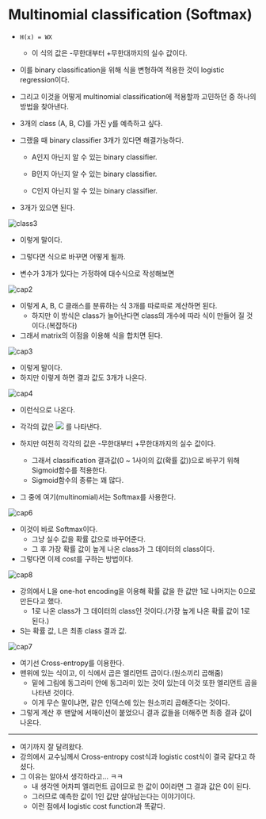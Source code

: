 # Multinomial classification (Softmax)

- `H(x) = WX`
  - 이 식의 값은 -무한대부터 +무한대까지의 실수 값이다.

- 이를 binary classification을 위해 식을 변형하여 적용한 것이 logistic regression이다.

- 그리고 이것을 어떻게 multinomial classification에 적용할까 고민하던 중 하나의 방법을 찾아낸다.

- 3개의 class (A, B, C)를 가진 y를 예측하고 싶다.

- 그랬을 때 binary classifier 3개가 있다면 해결가능하다.
  - A인지 아닌지 알 수 있는 binary classifier.

  - B인지 아닌지 알 수 있는 binary classifier.
  - C인지 아닌지 알 수 있는 binary classifier.

- 3개가 있으면 된다.

![class3](https://user-images.githubusercontent.com/49020354/74332365-e9dbeb00-4dd8-11ea-86aa-9b067203f9f1.PNG)

- 이렇게 말이다.

- 그렇다면 식으로 바꾸면 어떻게 될까.

- 변수가 3개가 있다는 가정하에 대수식으로 작성해보면

![cap2](https://user-images.githubusercontent.com/49020354/74332854-0e849280-4dda-11ea-9572-954f641e3f59.PNG)

- 이렇게 A, B, C 클래스를 분류하는 식 3개를 따로따로 계산하면 된다.
  - 하지만 이 방식은 class가 늘어난다면 class의 개수에 따라 식이 만들어 질 것이다.(복잡하다)
- 그래서 matrix의 이점을 이용해 식을 합치면 된다.

![cap3](https://user-images.githubusercontent.com/49020354/74332862-10e6ec80-4dda-11ea-8a4c-10f4df9e1e50.PNG)

- 이렇게 말이다.
- 하지만 이렇게 하면 결과 값도 3개가 나온다.

![cap4](https://user-images.githubusercontent.com/49020354/74333268-f3fee900-4dda-11ea-9e83-96c917e7551c.PNG)

- 이런식으로 나온다.

- 각각의 값은 ![](https://user-images.githubusercontent.com/49020354/74333586-90c18680-4ddb-11ea-9621-5f747856e9bd.PNG) 를 나타낸다.
- 하지만 여전히 각각의 값은 -무한대부터 +무한대까지의 실수 값이다.
  - 그래서 classification 결과값(0 ~ 1사이의 값(확률 값))으로 바꾸기 위해 Sigmoid함수를 적용한다.
  - Sigmoid함수의 종류는 꽤 많다.
- 그 중에 여기(multinomial)서는 Softmax를 사용한다.

![cap6](https://user-images.githubusercontent.com/49020354/74335289-362a2980-4ddf-11ea-9282-52c723ed7cf1.PNG)

- 이것이 바로 Softmax이다.
  - 그냥 실수 값을 확률 값으로 바꾸어준다.
  - 그 후 가장 확률 값이 높게 나온 class가 그 데이터의 class이다.
- 그렇다면 이제 cost를 구하는 방법이다.

![cap8](https://user-images.githubusercontent.com/49020354/74336406-8904e080-4de1-11ea-93b1-ce4c5f9d9af6.PNG)

- 강의에서 L을 one-hot encoding을 이용해 확률 값을 한 값만 1로 나머지는 0으로 만든다고 했다.
  - 1로 나온 class가 그 데이터의 class인 것이다.(가장 높게 나온 확률 값이 1로 된다.)
- S는 확률 값, L은 최종 class 결과 값.

![cap7](https://user-images.githubusercontent.com/49020354/74336037-e187ae00-4de0-11ea-9a38-66203e83b18a.PNG)

- 여기선 Cross-entropy를 이용한다.
- 맨위에 있는 식이고, 이 식에서 곱은 엘리먼트 곱이다.(원소끼리 곱해줌)
  - 밑에 그림에 동그라미 안에 동그라미 있는 것이 있는데 이것 또한 엘리먼트 곱을 나타낸 것이다.
  - 이게 무슨 말이냐면, 같은 인덱스에 있는 원소끼리 곱해준다는 것이다.
- 그렇게 계산 후 맨앞에 서매이션이 붙었으니 결과 값들을 더해주면 최종 결과 값이 나온다.

---

- 여기까지 잘 달려왔다.
- 강의에서 교수님께서 Cross-entropy cost식과 logistic cost식이 결국 같다고 하셨다.
- 그 이유는 알아서 생각하라고... ㅋㅋ
  - 내 생각엔 어차피 엘리먼트 곱이므로 한 값이 0이라면 그 결과 값은 0이 된다.
  - 그러므로 예측한 값이 1인 값만 살아남는다는 이야기이다.
  - 이런 점에서 logistic cost function과 똑같다.